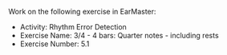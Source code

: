 Work on the following exercise in EarMaster:
- Activity: Rhythm Error Detection
- Exercise Name: 3/4 - 4 bars: Quarter notes - including rests
- Exercise Number: 5.1
